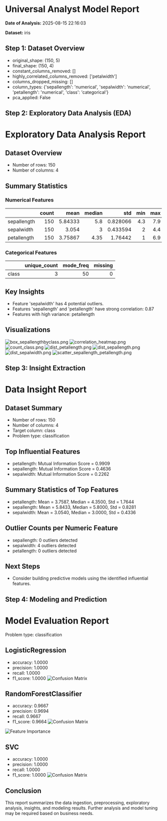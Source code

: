 # Universal Analyst Model Report

**Date of Analysis:** 2025-08-15 22:16:03

**Dataset:** iris

## Step 1: Dataset Overview
- original_shape: (150, 5)
- final_shape: (150, 4)
- constant_columns_removed: []
- highly_correlated_columns_removed: ['petalwidth']
- columns_dropped_missing: []
- column_types: {'sepallength': 'numerical', 'sepalwidth': 'numerical', 'petallength': 'numerical', 'class': 'categorical'}
- pca_applied: False

## Step 2: Exploratory Data Analysis (EDA)
# Exploratory Data Analysis Report

## Dataset Overview
- Number of rows: 150
- Number of columns: 4

## Summary Statistics
### Numerical Features
|             |   count |    mean |   median |      std |   min |   max |      skew |   kurtosis |
|:------------|--------:|--------:|---------:|---------:|------:|------:|----------:|-----------:|
| sepallength |     150 | 5.84333 |     5.8  | 0.828066 |   4.3 |   7.9 |  0.311753 |  -0.573568 |
| sepalwidth  |     150 | 3.054   |     3    | 0.433594 |   2   |   4.4 |  0.330703 |   0.241443 |
| petallength |     150 | 3.75867 |     4.35 | 1.76442  |   1   |   6.9 | -0.271712 |  -1.39536  |

### Categorical Features
|       |   unique_count |   mode_freq |   missing |
|:------|---------------:|------------:|----------:|
| class |              3 |          50 |         0 |

## Key Insights
- Feature 'sepalwidth' has 4 potential outliers.
- Features 'sepallength' and 'petallength' have strong correlation: 0.87
- Features with high variance: petallength

## Visualizations
![box_sepallengthbyclass.png](box_sepallengthbyclass.png)
![correlation_heatmap.png](correlation_heatmap.png)
![count_class.png](count_class.png)
![dist_petallength.png](dist_petallength.png)
![dist_sepallength.png](dist_sepallength.png)
![dist_sepalwidth.png](dist_sepalwidth.png)
![scatter_sepallength_petallength.png](scatter_sepallength_petallength.png)

## Step 3: Insight Extraction
# Data Insight Report

## Dataset Summary
- Number of rows: 150
- Number of columns: 4
- Target column: class
- Problem type: classification

## Top Influential Features
- petallength: Mutual Information Score = 0.9909
- sepallength: Mutual Information Score = 0.4636
- sepalwidth: Mutual Information Score = 0.2262

## Summary Statistics of Top Features
- petallength: Mean = 3.7587, Median = 4.3500, Std = 1.7644
- sepallength: Mean = 5.8433, Median = 5.8000, Std = 0.8281
- sepalwidth: Mean = 3.0540, Median = 3.0000, Std = 0.4336

## Outlier Counts per Numeric Feature
- sepallength: 0 outliers detected
- sepalwidth: 4 outliers detected
- petallength: 0 outliers detected

## Next Steps
- Consider building predictive models using the identified influential features.

## Step 4: Modeling and Prediction
# Model Evaluation Report

Problem type: classification

## LogisticRegression
- accuracy: 1.0000
- precision: 1.0000
- recall: 1.0000
- f1_score: 1.0000
![Confusion Matrix](LogisticRegression_confusion_matrix.png)

## RandomForestClassifier
- accuracy: 0.9667
- precision: 0.9694
- recall: 0.9667
- f1_score: 0.9664
![Confusion Matrix](RandomForestClassifier_confusion_matrix.png)

![Feature Importance](RandomForestClassifier_feature_importance.png)

## SVC
- accuracy: 1.0000
- precision: 1.0000
- recall: 1.0000
- f1_score: 1.0000
![Confusion Matrix](SVC_confusion_matrix.png)


## Conclusion
This report summarizes the data ingestion, preprocessing, exploratory analysis, insights, and modeling results.
Further analysis and model tuning may be required based on business needs.
